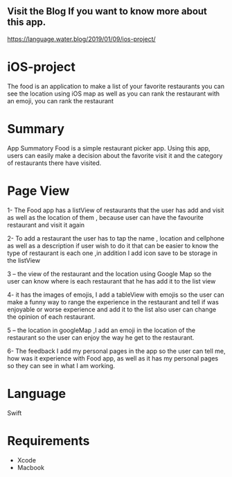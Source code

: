 
## Visit the Blog If you want to know more about this app.
https://language.water.blog/2019/01/09/ios-project/

# iOS-project
The food is an application to make a list of your favorite restaurants 
you can see the location using iOS map as well as you can rank the restaurant
with an emoji, you can rank the restaurant

# Summary 
App Summatory
Food is a simple restaurant picker app. 
Using this app, users can easily make a decision about the favorite visit it and the category of restaurants there have visited. 

# Page View

1- The Food app has a listView of restaurants that the user has add and visit as well as the location of them , because user can have the favourite restaurant and visit it again

2- To add a restaurant the user has to tap the name , location and cellphone as well as a description if user wish to do it that can be easier to know the type of restaurant is each one ,in addition I add icon save to be storage in the listView

3 – the view of the restaurant and the location using Google Map so the user can know where is each restaurant that he has add it to the list view

4- it has the images of emojis, I add a tableView with emojis so the user can make a funny way to range the experience in the restaurant and tell if was enjoyable or worse experience and add it to the list also user can change the opinion of each restaurant.

5 – the location in googleMap ,I add an emoji in the location of the restaurant so the user can enjoy the way he get to the restaurant.

6- The feedback I add my personal pages in the app so the user can tell me, how was it experience with Food app, as well as it has my personal pages so they can see in what I am working.

# Language 
Swift 

# Requirements
* Xcode 
* Macbook




